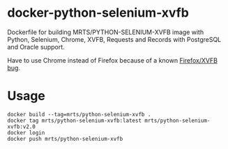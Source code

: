 # docker-python-selenium-xvfb

Dockerfile for building MRTS/PYTHON-SELENIUM-XVFB image with Python, Selenium,
Chrome, XVFB, Requests and Records with PostgreSQL and Oracle support.

Have to use Chrome instead of Firefox because of a known
[Firefox/XVFB bug](https://github.com/seleniumhq/selenium-google-code-issue-archive/issues/5828).

# Usage

    docker build --tag=mrts/python-selenium-xvfb .
    docker tag mrts/python-selenium-xvfb:latest mrts/python-selenium-xvfb:v2.0
    docker login
    docker push mrts/python-selenium-xvfb
